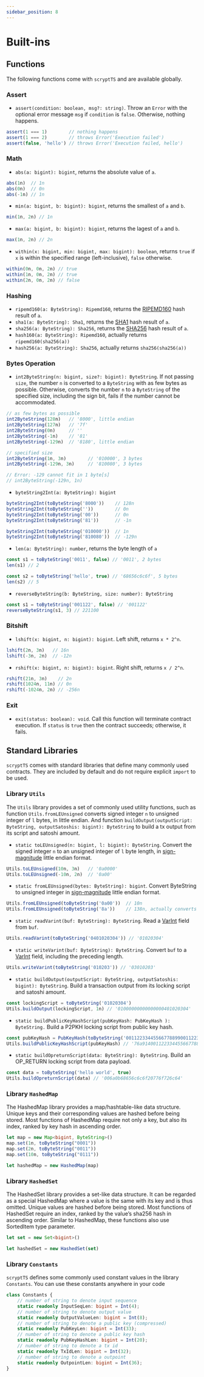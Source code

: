 ```yaml
---
sidebar_position: 8
---
```


# Built-ins

## Functions

The following functions come with `scryptTS` and are available globally.

### Assert

- `assert(condition: boolean, msg?: string)`. Throw an `Error` with the optional error message `msg` if `condition` is `false`. Otherwise, nothing happens.

```typescript
assert(1 === 1)        // nothing happens
assert(1 === 2)        // throws Error('Execution failed')
assert(false, 'hello') // throws Error('Execution failed, hello')
```

### Math

- `abs(a: bigint): bigint`, returns the absolute value of `a`.

```typescript
abs(1n)  // 1n
abs(0n)  // 0n
abs(-1n) // 1n
```

- `min(a: bigint, b: bigint): bigint`, returns the smallest of `a` and `b`.

```typescript
min(1n, 2n) // 1n
```

- `max(a: bigint, b: bigint): bigint`, returns the lagest of `a` and `b`.

```typescript
max(1n, 2n) // 2n
```

- `within(x: bigint, min: bigint, max: bigint): boolean`, returns `true` if `x` is within the specified range (left-inclusive), `false` otherwise.

```typescript
within(0n, 0n, 2n) // true
within(1n, 0n, 2n) // true
within(2n, 0n, 2n) // false
```

### Hashing

- `ripemd160(a: ByteString): Ripemd160`, returns the [RIPEMD160](https://en.wikipedia.org/wiki/RIPEMD) hash result of `a`.
- `sha1(a: ByteString): Sha1`, returns the [SHA1](https://en.wikipedia.org/wiki/SHA-1) hash result of `a`.
- `sha256(a: ByteString): Sha256`, returns the [SHA256](https://www.movable-type.co.uk/scripts/sha256.html) hash result of `a`.
- `hash160(a: ByteString): Ripemd160`, actually returns `ripemd160(sha256(a))`
- `hash256(a: ByteString): Sha256`, actually returns `sha256(sha256(a))`

### Bytes Operation

- `int2ByteString(n: bigint, size?: bigint): ByteString`. If not passing `size`,  the number `n` is converted to a `ByteString` with as few bytes as possible. Otherwise, converts the number `n` to a `ByteString` of the specified size, including the sign bit, fails if the number cannot be accommodated.

```typescript
// as few bytes as possible
int2ByteString(128n)   // '8000', little endian
int2ByteString(127n)   // '7f'
int2ByteString(0n)     // ''
int2ByteString(-1n)    // '81'
int2ByteString(-129n)  // '8180', little endian

// specified size
int2ByteString(1n, 3n)        // '010000', 3 bytes
int2ByteString(-129n, 3n)     // '810080', 3 bytes

// Error: -129 cannot fit in 1 byte[s]
// int2ByteString(-129n, 1n)
```

- `byteString2Int(a: ByteString): bigint`

```typescript
byteString2Int(toByteString('8000'))    // 128n
byteString2Int(toByteString(''))        // 0n
byteString2Int(toByteString('00'))      // 0n
byteString2Int(toByteString('81'))      // -1n

byteString2Int(toByteString('010000'))  // 1n
byteString2Int(toByteString('810080'))  // -129n
```

- `len(a: ByteString): number`, returns the byte length of `a`

```typescript
const s1 = toByteString('0011', false) // '0011', 2 bytes
len(s1) // 2

const s2 = toByteString('hello', true) // '68656c6c6f', 5 bytes
len(s2) // 5
```

- `reverseByteString(b: ByteString, size: number): ByteString`

```typescript
const s1 = toByteString('001122', false) // '001122'
reverseByteString(s1, 3) // 221100
```

### Bitshift

- `lshift(x: bigint, n: bigint): bigint`. Left shift, returns `x * 2^n`.

```typescript
lshift(2n, 3n)   // 16n
lshift(-3n, 2n)  // -12n
```

- `rshift(x: bigint, n: bigint): bigint`. Right shift, returns `x / 2^n`.

```typescript
rshift(21n, 3n)    // 2n
rshift(1024n, 11n) // 0n
rshift(-1024n, 2n) // -256n
```

### Exit

- `exit(status: boolean): void`. Call this function will terminate contract execution. If `status` is `true` then the contract succeeds; otherwise, it fails.

## Standard Libraries

`scryptTS` comes with standard libraries that define many commonly used contracts. They are included by default and do not require explicit `import` to be used.

### Library `Utils`

The `Utils` library provides a set of commonly used utility functions, such as function `Utils.fromLEUnsigned` converts signed integer `n` to unsigned integer of `l` bytes, in little endian. And function `buildOutput(outputScript: ByteString, outputSatoshis: bigint): ByteString` to build a tx output from its script and satoshi amount.

- `static toLEUnsigned(n: bigint, l: bigint): ByteString`. Convert the signed integer `n` to an unsigned integer of `l` byte length, in [sign-magnitude](https://en.wikipedia.org/wiki/Signed_number_representations#Sign%E2%80%93magnitude) little endian format.

```typescript
Utils.toLEUnsigned(10n, 3n)   // '0a0000'
Utils.toLEUnsigned(-10n, 2n)  // '0a00'
```

- `static fromLEUnsigned(bytes: ByteString): bigint`. Convert ByteString to unsigned integer in [sign-magnitude](https://en.wikipedia.org/wiki/Signed_number_representations#Sign%E2%80%93magnitude) little endian format.

```typescript
Utils.fromLEUnsigned(toByteString('0a00'))  // 10n
Utils.fromLEUnsigned(toByteString('8a'))    // 138n, actually converts 8a00 to unsigned integer
```

- `static readVarint(buf: ByteString): ByteString`. Read a [VarInt](https://learnmeabitcoin.com/technical/varint) field from `buf`.

```typescript
Utils.readVarint(toByteString('0401020304')) // '01020304'
```

- `static writeVarint(buf: ByteString): ByteString`. Convert `buf` to a [VarInt](https://learnmeabitcoin.com/technical/varint) field, including the preceding length.

```typescript
Utils.writeVarint(toByteString('010203')) // '03010203'
```

- `static buildOutput(outputScript: ByteString, outputSatoshis: bigint): ByteString`. Build a transaction output from its locking script and satoshi amount.

```typescript
const lockingScript = toByteString('01020304')
Utils.buildOutput(lockingScript, 1n) // '01000000000000000401020304'
```

- `static buildPublicKeyHashScript(pubKeyHash: PubKeyHash ): ByteString.` Build a P2PKH locking script from public key hash.

```typescript
const pubKeyHash = PubKeyHash(toByteString('0011223344556677889900112233445566778899'))
Utils.buildPublicKeyHashScript(pubKeyHash) // '76a914001122334455667788990011223344556677889988ac'
```

- `static buildOpreturnScript(data: ByteString): ByteString`. Build an OP_RETURN locking script from data payload.

```typescript
const data = toByteString('hello world', true)
Utils.buildOpreturnScript(data) // '006a0b68656c6c6f20776f726c64'
```

### Library `HashedMap`

The HashedMap library provides a map/hashtable-like data structure. Unique keys and their corresponding values are hashed before being stored. Most functions of HashedMap require not only a key, but also its index, ranked by key hash in ascending order.

```typescript
let map = new Map<bigint, ByteString>()
map.set(1n, toByteString("0001"))
map.set(2n, toByteString("0011"))
map.set(10n, toByteString("0111"))

let hashedMap = new HashedMap(map)
```

### Library `HashedSet`

The HashedSet library provides a set-like data structure. It can be regarded as a special HashedMap where a value is the same with its key and is thus omitted. Unique values are hashed before being stored. Most functions of HashedSet require an index, ranked by the value’s sha256 hash in ascending order. Similar to HashedMap, these functions also use SortedItem type parameter.

```typescript
let set = new Set<bigint>()

let hashedSet = new HashedSet(set)
```

### Library `Constants`

`scryptTS` defines some commonly used constant values in the library `Constants`. You can use these constants anywhere in your code

```typescript
class Constants {
    // number of string to denote input sequence
    static readonly InputSeqLen: bigint = Int(4);
    // number of string to denote output value
    static readonly OutputValueLen: bigint = Int(8);
    // number of string to denote a public key (compressed)
    static readonly PubKeyLen: bigint = Int(33);
    // number of string to denote a public key hash
    static readonly PubKeyHashLen: bigint = Int(20);
    // number of string to denote a tx id
    static readonly TxIdLen: bigint = Int(32);
    // number of string to denote a outpoint
    static readonly OutpointLen: bigint = Int(36);
}
```
